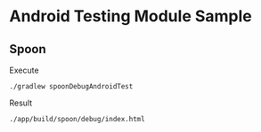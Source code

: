 # Android Testing Module Sample

## Spoon
Execute

```
./gradlew spoonDebugAndroidTest
```

Result

```
./app/build/spoon/debug/index.html
```